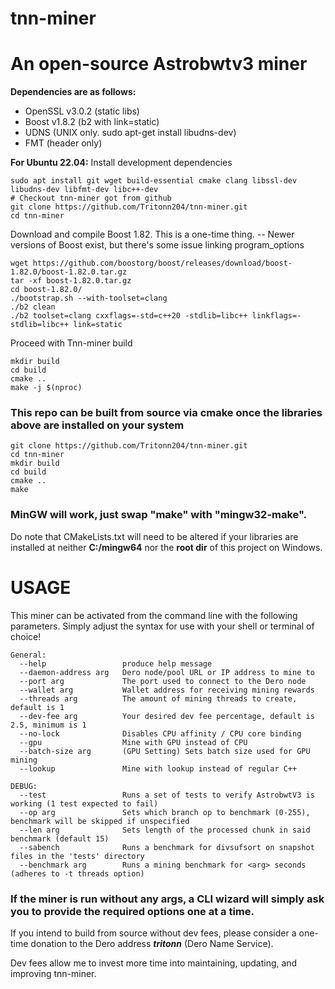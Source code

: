# tnn-miner
# An open-source Astrobwtv3 miner

**Dependencies are as follows:**
  - OpenSSL v3.0.2 (static libs)
  - Boost v1.8.2 (b2 with link=static)
  - UDNS (UNIX only. sudo apt-get install libudns-dev)
  - FMT (header only)

**For Ubuntu 22.04:**
Install development dependencies
```
sudo apt install git wget build-essential cmake clang libssl-dev libudns-dev libfmt-dev libc++-dev 
# Checkout tnn-miner got from github
git clone https://github.com/Tritonn204/tnn-miner.git
cd tnn-miner
```

Download and compile Boost 1.82.  This is a one-time thing.
-- Newer versions of Boost exist, but there's some issue linking program_options
```
wget https://github.com/boostorg/boost/releases/download/boost-1.82.0/boost-1.82.0.tar.gz
tar -xf boost-1.82.0.tar.gz
cd boost-1.82.0/
./bootstrap.sh --with-toolset=clang 
./b2 clean
./b2 toolset=clang cxxflags=-std=c++20 -stdlib=libc++ linkflags=-stdlib=libc++ link=static
```
Proceed with Tnn-miner build
```
mkdir build
cd build
cmake ..
make -j $(nproc)
```

### This repo can be built from source via cmake once the libraries above are installed on your system
```
git clone https://github.com/Tritonn204/tnn-miner.git
cd tnn-miner
mkdir build
cd build
cmake ..
make
```
### MinGW will work, just swap "make" with "mingw32-make".

Do note that CMakeLists.txt will need to be altered if your libraries are installed at neither **C:/mingw64** nor the **root dir** of this project on Windows.

# USAGE
This miner can be activated from the command line with the following parameters. Simply adjust the syntax for use with your shell or terminal of choice!
```
General:
  --help                 produce help message
  --daemon-address arg   Dero node/pool URL or IP address to mine to
  --port arg             The port used to connect to the Dero node
  --wallet arg           Wallet address for receiving mining rewards
  --threads arg          The amount of mining threads to create, default is 1
  --dev-fee arg          Your desired dev fee percentage, default is 2.5, minimum is 1
  --no-lock              Disables CPU affinity / CPU core binding
  --gpu                  Mine with GPU instead of CPU
  --batch-size arg       (GPU Setting) Sets batch size used for GPU mining
  --lookup               Mine with lookup instead of regular C++

DEBUG:
  --test                 Runs a set of tests to verify AstrobwtV3 is working (1 test expected to fail)
  --op arg               Sets which branch op to benchmark (0-255), benchmark will be skipped if unspecified
  --len arg              Sets length of the processed chunk in said benchmark (default 15)
  --sabench              Runs a benchmark for divsufsort on snapshot files in the 'tests' directory
  --benchmark arg        Runs a mining benchmark for <arg> seconds (adheres to -t threads option) 
```
### If the miner is run without any args, a CLI wizard will simply ask you to provide the required options one at a time.

If you intend to build from source without dev fees, please consider a one-time donation to the Dero address **_tritonn_** (Dero Name Service). 

Dev fees allow me to invest more time into maintaining, updating, and improving tnn-miner.

